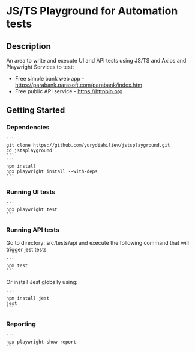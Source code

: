 # JS/TS Playground for Automation tests

## Description

An area to write and execute UI and API tests using JS/TS and Axios and Playwright
Services to test:

* Free simple bank web app - https://parabank.parasoft.com/parabank/index.htm
* Free public API service - https://httpbin.org

## Getting Started

### Dependencies

    ```
    git clone https://github.com/yurydiahiliev/jstsplayground.git
    cd jstsplayground
    ```
    ```
    npm install
    npx playwright install --with-deps
    ```

### Running UI tests 

    ```
    npx playwright test  
    ```


### Running API tests 

Go to directory: src/tests/api and execute the following command that will trigger jest tests

    ```
    npm test
    ```

Or install Jest globally using:

    ```
    npm install jest
    jest
    ```


### Reporting

    ```
    npx playwright show-report 
    ```
